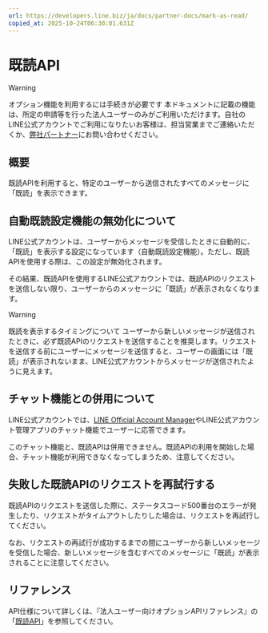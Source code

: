 ```yaml
---
url: https://developers.line.biz/ja/docs/partner-docs/mark-as-read/
copied_at: 2025-10-24T06:30:01.631Z
---
```

# 既読API

> [!WARNING]
> オプション機能を利用するには手続きが必要です
> 本ドキュメントに記載の機能は、所定の申請等を行った法人ユーザーのみがご利用いただけます。自社のLINE公式アカウントでご利用になりたいお客様は、担当営業までご連絡いただくか、[弊社パートナー](https://www.lycbiz.com/jp/partner/sales/)にお問い合わせください。

## 概要

既読APIを利用すると、特定のユーザーから送信されたすべてのメッセージに「既読」を表示できます。

## 自動既読設定機能の無効化について

LINE公式アカウントは、ユーザーからメッセージを受信したときに自動的に、「既読」を表示する設定になっています（自動既読設定機能）。ただし、既読APIを使用する際は、この設定が無効化されます。

その結果、既読APIを使用するLINE公式アカウントでは、既読APIのリクエストを送信しない限り、ユーザーからのメッセージに「既読」が表示されなくなります。

> [!WARNING]
> 既読を表示するタイミングについて
> ユーザーから新しいメッセージが送信されたときに、必ず既読APIのリクエストを送信することを推奨します。リクエストを送信する前にユーザーにメッセージを送信すると、ユーザーの画面には「既読」が表示されないまま、LINE公式アカウントからメッセージが送信されたように見えます。

## チャット機能との併用について

LINE公式アカウントでは、[LINE Official Account Manager](https://manager.line.biz/)やLINE公式アカウント管理アプリのチャット機能でユーザーに応答できます。

このチャット機能と、既読APIは併用できません。既読APIの利用を開始した場合、チャット機能が利用できなくなってしまうため、注意してください。

## 失敗した既読APIのリクエストを再試行する

既読APIのリクエストを送信した際に、ステータスコード500番台のエラーが発生したり、リクエストがタイムアウトしたりした場合は、リクエストを再試行してください。

なお、リクエストの再試行が成功するまでの間にユーザーから新しいメッセージを受信した場合、新しいメッセージを含むすべてのメッセージに「既読」が表示されることに注意してください。

## リファレンス

API仕様について詳しくは、『法人ユーザー向けオプションAPIリファレンス』の「[既読API](https://developers.line.biz/ja/reference/partner-docs/#mark-as-read)」を参照してください。